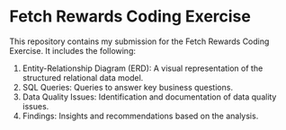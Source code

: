 # Fetch Rewards Coding Exercise

This repository contains my submission for the Fetch Rewards Coding Exercise. It includes the following:

1. Entity-Relationship Diagram (ERD): A visual representation of the structured relational data model.
2. SQL Queries: Queries to answer key business questions.
3. Data Quality Issues: Identification and documentation of data quality issues.
4. Findings: Insights and recommendations based on the analysis.

